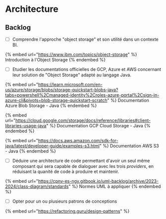 # Architecture

## Backlog

* [ ] Comprendre l'approche "object storage" et son utilité dans un contexte BI.

{% embed url="https://www.ibm.com/topics/object-storage" %}
Introduction à l'Object Storage
{% endembed %}

* [ ] Etudier les documentations officielles de GCP, Azure et AWS concernant leur solution de "Object Storage" adapté au langage Java.

{% embed url="https://learn.microsoft.com/en-us/azure/storage/blobs/storage-quickstart-blobs-java?tabs=powershell%2Cmanaged-identity%2Croles-azure-portal%2Csign-in-azure-cli&pivots=blob-storage-quickstart-scratch" %}
Documentation Azure Blob Storage - Java
{% endembed %}

{% embed url="https://cloud.google.com/storage/docs/reference/libraries#client-libraries-usage-java" %}
Documentation GCP Cloud Storage - Java
{% endembed %}

{% embed url="https://docs.aws.amazon.com/sdk-for-java/latest/developer-guide/examples-s3.html" %}
Documentation AWS S3 - Java
{% endembed %}

* [ ] Déduire une architecture de code permettant d'avoir un seul même composant qui sera capable de dialoguer avec les trois _providers_, en réduisant la quanité de code à produire et maintenir.

{% embed url="https://cpnv-es-ngy.gitbook.io/uml-backlog/archive/2023-2024/class-diagram/standards" %}
Normes UML à appliquer
{% endembed %}

* [ ] Opter pour un ou plusieurs patrons de conceptions

{% embed url="https://refactoring.guru/design-patterns" %}
